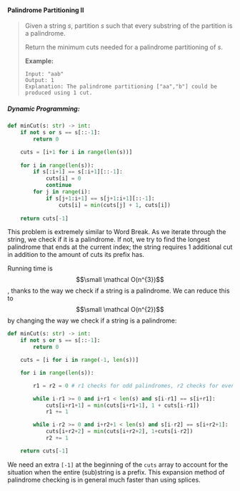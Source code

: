 #### Palindrome Partitioning II

> Given a string _s_, partition _s_ such that every substring of the partition is a palindrome.
>
> Return the minimum cuts needed for a palindrome partitioning of _s_.
>
> **Example:**
>
> ```
> Input: "aab"
> Output: 1
> Explanation: The palindrome partitioning ["aa","b"] could be produced using 1 cut.
> ```

##### Dynamic Programming:

```py
def minCut(s: str) -> int:
    if not s or s == s[::-1]:
        return 0

    cuts = [i+1 for i in range(len(s))]
    
    for i in range(len(s)):
        if s[:i+1] == s[:i+1][::-1]:
            cuts[i] = 0
            continue
        for j in range(i):
            if s[j+1:i+1] == s[j+1:i+1][::-1]:
                cuts[i] = min(cuts[j] + 1, cuts[i])
    
    return cuts[-1]
```

This problem is extremely similar to Word Break. As we iterate through the string, we check if it is a palindrome. If not, we try to find the longest palindrome that ends at the current index; the string requires 1 additional cut in addition to the amount of cuts its prefix has.

Running time is $$\small \mathcal O(n^{3})$$, thanks to the way we check if a string is a palindrome. We can reduce this to $$\small \mathcal O(n^{2})$$ by changing the way we check if a string is a palindrome:

```py
def minCut(s: str) -> int:
    if not s or s == s[::-1]:
        return 0

    cuts = [i for i in range(-1, len(s))]

    for i in range(len(s)):

        r1 = r2 = 0 # r1 checks for odd palindromes, r2 checks for even palindromes

        while i-r1 >= 0 and i+r1 < len(s) and s[i-r1] == s[i+r1]:
            cuts[i+r1+1] = min(cuts[i+r1+1], 1 + cuts[i-r1])
            r1 += 1

        while i-r2 >= 0 and i+r2+1 < len(s) and s[i-r2] == s[i+r2+1]:
            cuts[i+r2+2] = min(cuts[i+r2+2], 1+cuts[i-r2])
            r2 += 1

    return cuts[-1]
```

We need an extra `[-1]` at the beginning of the `cuts` array to account for the situation when the entire \(sub\)string is a prefix. This expansion method of palindrome checking is in general much faster than using splices. 


